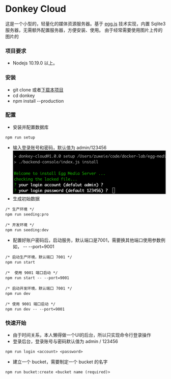 # Donkey Cloud
这是一个小型的，轻量化的媒体资源服务器。基于 [egg.js](https://eggjs.org/) 技术实现，内置 Sqlite3 服务器，无需额外配置服务器，方便安装、使用。
由于经常需要使用图片上传的图片的

### 项目要求 
- Nodejs 10.19.0 以上。

### 安装
- git clone 或者[下载本项目](https://github.com/zuweie/donkey/archive/master.zip)
- cd donkey
- npm install --production

### 配置
- 安装并配置数据库
```
npm run setup
```
- 输入登录账号和密码，默认值为 admin/123456
![setup account](https://github.com/zuweie/photobed/blob/master/Snip20200227_1.png?raw=true "setup account")
- 生成初始数据
```
/* 生产环境 */
npm run seeding:pro

/* 开发环境 */
npm run seeding:dev
```
- 配置好账户密码后，启动服务，默认端口是7001，需要换其他端口使用参数例如， -- --port=9001
```
/* 启动生产环境，默认端口 7001 */
npm run start 

/*  使用 9001 端口启动 */
npm run start -- --port=9001

/* 启动开发环境，默认端口 7001 */
npm run dev 

/* 使用 9001 端口启动 */
npm run dev -- --port=9001
```

### 快速开始
- 由于时间关系，本人懒得做一个UI的后台，所以只实现命令行登录操作
- 登录后台，登录账号与密码默认值为 admin / 123456
```
npm run login <account> <password>
```
- 建立一个 bucket，需要制定一个 bucket 的名字
```
npm run bucket:create <bucket name (required)>
```
